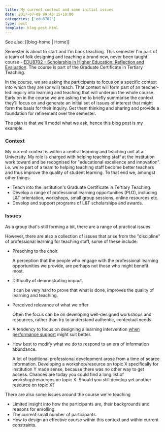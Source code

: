 ```yaml
---
title: My current context and some initial issues
date: 2017-07-09 09:46:15+10:00
categories: ['edu8702']
type: post
template: blog-post.html
---
```


See also: [[blog-home | Home]]

Semester is about to start and I'm back teaching. This semester I'm part of a team of folk designing and teaching a brand new, never been taught course - [EDU8702 - Scholarship in Higher Education: Reflection and Evaluation](https://www.usq.edu.au/course/specification/2017/EDU8702-S2-2017-WEB-TWMBA.html). The course is part of the Graduate Certificate in Tertiary Teaching.

In the course, we are asking the participants to focus on a specific context into which they are (or will) teach. That context will form part of an teacher-led inquiry into learning and teaching that will underpin the whole course. Early on in the course we are asking the to briefly summarise the context they'll focus on and generate an initial set of issues of interest that might form the basis for their inquiry. Get them thinking and sharing and provide a foundation for refinement over the semester.

The plan is that we'll model what we ask, hence this blog post is my example.

### Context

My current context is within a central learning and teaching unit at a University. My role is charged with helping teaching staff at the institution work toward and be recognised for "educational excellence and innovation". i.e. we're part of a team to helping teaching staff become better teachers and thus improve the quality of student learning. To that end we, amongst other things

- Teach into the institution's Graduate Certificate in Tertiary Teaching.
- Develop a range of professional learning opportunities (PLO), including L&T orientation, workshops, small group sessions, online resources etc.
- Develop and support programs of L&T scholarships and awards.

### Issues

As a group that's still forming a bit, there are a range of practical issues.

However, there are also a collection of issues that arise from the "discipline" of professional learning for teaching staff, some of these include:

- Preaching to the choir.
    
    A perception that the people who engage with the professional learning opportunities we provide, are perhaps not those who might benefit most.
    
- Difficulty of demonstrating impact.
    
    It can be very hard to prove that what is done, improves the quality of learning and teaching.
    
- Perceived relevance of what we offer
    
    Often the focus can be on developing well-designed workshops and resources, rather than try to understand authentic, contextual needs.
    
- A tendency to focus on designing a learning intervention [when performance support](https://jarche.com/2007/06/job-aids-performance-support/) might suit better.
- How best to modify what we do to respond to an era of information abundance.
    
    A lot of traditional professional development arose from a time of scarce information. Developing a workshop/resource on topic X specifically for institution Y made sense, because there was no other way to get access. Chances are today you could find a long list of workshop/resources on topic X. Should you still develop yet another resource on topic X?
    

There are also some issues around the course we're teaching

- Limited insight into how the participants are, their backgrounds and reasons for enrolling.
- The current small number of participants.
- How to design an effective course within this context and within current constraints.